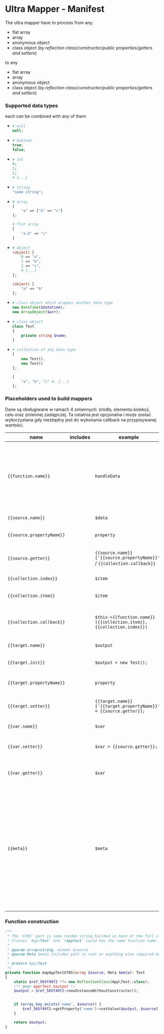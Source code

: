 # Ultra Mapper - Manifest

The ultra mapper have to process from any:

- flat array
- array
- anonymous object
- class object (by *reflection class*/*constructor*/*public properties*/*getters and setters*)

to any

- flat array
- array
- anonymous object
- class object (by *reflection class*/*constructor*/*public properties*/*getters and setters*)

### Supported data types

each can be combined with any of them

- 
    ```php
    # null
    null;
    ```
- 
    ```php
    # boolean
    true;
    false;
    ```
- 
    ```php
    # int
    0;
    1;
    2;
    # {...}
    ```
- 
    ```php
    # string
    "some string";
    ```
- 
    ```php
    # array
    [
        "a" => ["b" => "c"]
    ];

    # flat array
    [
        "a.b" => "c"
    ]
    ```
- 
    ```php
    # object
    (object) [
        0 => "a",
        1 => "b",
        2 => "c",
        # {...}
    ];

    (object) [
        "a" => "b"
    ];
    ```
- 
    ```php
    # class object which wrappes another data type
    new DateTime($datetime);
    new ArrayObject($arr);
    ```
- 
    ```php
    # class object
    class Test
    {
        private string $name;
    }
    ```
- 
    ```php
    # collection of any data type
    [
        new Test(),
        new Test()
    ];
    
    [
        "a", "b", "c" #, {...}
    ];
    ```

### Placeholders used to build mappers

Dane są obsługiwane w ramach 4 zmiennych: źródła, elementu kolekcji, celu oraz zmiennej zastępczej. Ta ostatnia jest opcjonalna i może zostać wykorzystana gdy niezbędny jest do wykonania callback na przypisywanej wartości.

| name | includes | example | description |
| - | - | - | - |
| `{{function.name}}` | | `handleData` | Nazwa funkcji wykonującej mapowanie. Taka funkcja przyjmuje dane oraz dowolne inne argumenty, np. indeks w pętli, oraz zwraca dane wyjściowe.
| `{{source.name}}` | | `$data` | Źródło danej wartości
| `{{source.propertyName}}` | | `property` | Nazwa właściwości w źródle
| `{{source.getter}}` | | `{{source.name}}['{{source.propertyName}}']` / `{{collection.callback}}` | Określa sposób pobrania wartości z źródła
| `{{collection.index}}` | | `$item` | Indeks danej w kolekcji
| `{{collection.item}}` | | `$item` | Źródło danej wartości w kolekcji
| `{{collection.callback}}` | | `$this->{{function.name}}({{collection.item}}, {{collection.index}})` | Określa sposób wywołania funkcji callback na elemencie kolekcji
| `{{target.name}}` | | `$output` | Opis zmiennej wyjściowej
| `{{target.init}}` | | `$output = new Test();` | Inicjator zmiennej wyjściowej
| `{{target.propertyName}}` | | `property` | Nazwa właściwości wyjściowej
| `{{target.setter}}` | | `{{target.name}}['{{target.propertyName}}'] = {{source.getter}};` | Określa sposób przypisania wartości wyjściowej
| `{{var.name}}` | | `$var` | Nazwa zmiennej zastępczej
| `{{var.setter}}` | | `$var = {{source.getter}};` | Sposób przypisania zmiennej zastępczej
| `{{var.getter}}` | | `$var` | Sposób pobrania wartości z zmiennej zastępczej
| `{{meta}}` | | `$meta` | Specjalna zmienna przechowująca meta informacje dla wybranej właściwości. Znajdą się tutaj takie dane jak: pełna ścieżka własciwości, indeks w kolekcji i wszystkie inne dane niezbędne w procesie mapowania. Pomysł: przechowywanie wyjątków, żeby potem zwrócić je zbiorczo.

### Function construction

```php
/**
 * The `X765` part is some random string builded on hash of the full classname.
 * Classes `App\Test` and `\AppTest` could has the same function name.
 * 
 * @param array<string, mixed> $source
 * @param Meta $meta includes path to root or anything else required by mapping process
 * 
 * @return App\Test
 */
private function mapAppTestX765(array $source, Meta $meta): Test
{
    static $ref_565f49f2 ??= new ReflectionClass(App\Test::class);
    /** @var App\Test $output */
    $output = $ref_565f49f2->newInstanceWithoutConstructor();

    
    if (array_key_exists('name', $source)) {
        $ref_565f49f2->getProperty('name')->setValue($output, $source['name']);
    }

    return $output;
}
```
